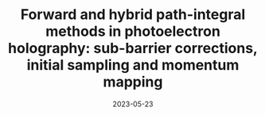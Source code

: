 ---
title: "Forward and hybrid path-integral methods in photoelectron holography: sub-barrier corrections, initial sampling and momentum mapping "
collection: publications
permalink: " /publication/2023-05-23-Forward and hybrid path-integral methods in photoelectron holography: sub-barrier corrections, initial sampling and momentum mapping"
date: 2023-05-23
venue: 'arXiv:'
paperurl: 'https://arxiv.org/abs/2305.14501'
citation: 'L. Cruz Rodriguez, T. Rook, B. B. Augstein, A. S. Maxwell, C. Figueira de Morisson Faria, arXiv:2305.14501 (2023)'
---